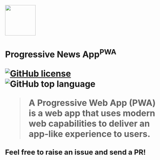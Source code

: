 
<img src="https://www.podfeet.com/blog/wp-content/uploads/2018/08/no-Wifi-service.png" width="100px" height="100px"/>

<h1> Progressive News App<sup>PWA</sup>

[![GitHub license](https://img.shields.io/github/license/vinitshahdeo/ProgressiveNewsApp?logo=github)](https://github.com/vinitshahdeo/ProgressiveNewsApp/blob/master/LICENSE) ![GitHub top language](https://img.shields.io/github/languages/top/vinitshahdeo/ProgressiveNewsApp?logo=javascript)

> A **Progressive Web App (PWA)** is a web app that uses modern web capabilities to deliver an app-like experience to users.



<sub>Feel free to raise an issue and send a PR!</sub>
